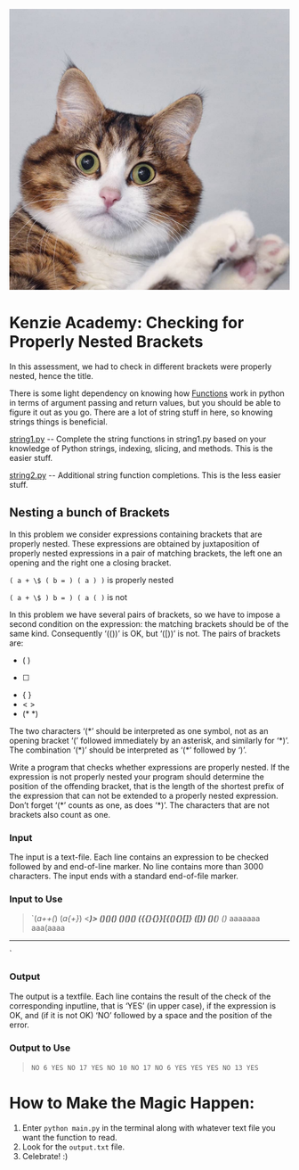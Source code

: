 <p align="center">
  <img src=logo.jpg/>
</p>

# Kenzie Academy: Checking for Properly Nested Brackets
In this assessment, we had to check in different brackets were properly nested, hence the title.

There is some light dependency on knowing how [Functions](https://docs.python.org/2/tutorial/controlflow.html#defining-functions) work in python in terms of argument passing and return values, but you should be able to figure it out as you go. There are a lot of string stuff in here, so knowing strings things is beneficial.

[string1.py](./string1.py) -- Complete the string functions in string1.py based on your knowledge of Python strings, indexing, slicing, and methods. This is the easier stuff.

[string2.py](./string2.py) -- Additional string function completions. This is the less easier stuff.


## Nesting a bunch of Brackets
In this problem we consider expressions containing brackets that are properly nested. These expressions are obtained by juxtaposition of properly nested expressions in a pair of matching brackets, the left one an opening and the right one a closing bracket.

`( a + \$ ( b = ) ( a ) )` is properly nested

`( a + \$ ) b = ) ( a ( )` is not

In this problem we have several pairs of brackets, so we have to impose a second condition on the expression: the matching brackets should be of the same kind. Consequently ‘(())’ is OK, but ‘([))’ is not. The pairs of brackets are:

- ( )
- [ ]
- { }
- < >
- (\* \*)

The two characters ‘(\*’ should be interpreted as one symbol, not as an opening bracket ‘(’ followed immediately by an asterisk, and similarly for ‘\*)’. The combination ‘(\*)’ should be interpreted as ‘(\*’ followed by ‘)’.

Write a program that checks whether expressions are properly nested. If the expression is not properly nested your program should determine the position of the offending bracket, that is the length of the shortest prefix of the expression that can not be extended to a properly nested expression. Don’t forget ‘(\*’ counts as one, as does ‘\*)’. The characters that are not brackets also count as one.


### Input
The input is a text-file. Each line contains an expression to be checked followed by and end-of-line marker. No line contains more than 3000 characters. The input ends with a standard end-of-file marker.

### Input to Use
>`(*a++(*)
(*a{+}*)
    <************)>
    ()(***)(**)
   ()(***)(*)
({{}{}}[{(){}[]}
   ([))
 ()(**)
    ()*
 aaaaaaa
    aaa(aaaa
 *******
`


### Output
The output is a textfile. Each line contains the result of the check of the corresponding inputline, that is ‘YES’ (in upper case), if the expression is OK, and (if it is not OK) ‘NO’ followed by a space and the position of the error.

### Output to Use
>`NO 6
YES
NO 17
YES
NO 10
NO 17
NO 6
YES
YES
YES
NO 13
YES`

# How to Make the Magic Happen:
1. Enter `python main.py` in the terminal along with whatever text file you want the function to read.
2. Look for the `output.txt` file.
3. Celebrate! :)